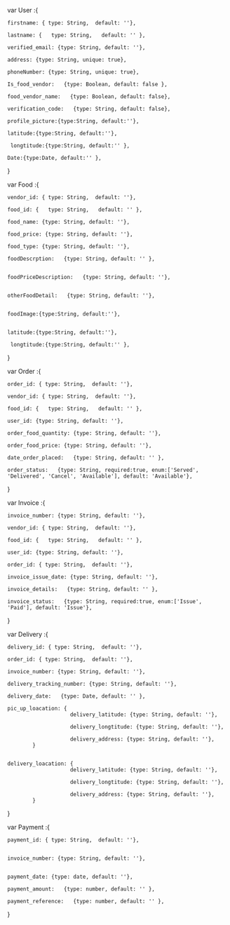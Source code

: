 
var User :{
	
	firstname: { type: String,  default: ''},
	
    lastname: {   type: String,   default: '' },
	
	verified_email: {type: String, default: ''},
	
	address: {type: String, unique: true},
	
	phoneNumber: {type: String, unique: true},
	
    Is_food_vendor:   {type: Boolean, default: false },
	
    food_vendor_name:   {type: Boolean, default: false},
	
	verification_code:   {type: String, default: false},
	
	profile_picture:{type:String, default:''},
	
	latitude:{type:String, default:''},
	
     longtitude:{type:String, default:'' },
	
	Date:{type:Date, default:'' },
}

var Food :{
	
	vendor_id: { type: String,  default: ''},
	
    food_id: {   type: String,   default: '' },
	
	food_name: {type: String, default: ''},
	
	food_price: {type: String, default: ''},
	
	food_type: {type: String, default: ''},
	
    foodDescrption:   {type: String, default: '' },

	
    foodPriceDescription:   {type: String, default: ''},

	
	otherFoodDetail:   {type: String, default: ''},

	
	foodImage:{type:String, default:''},

	
	latitude:{type:String, default:''},
	
     longtitude:{type:String, default:'' },
	
}

var Order :{

    order_id: { type: String,  default: ''},
	
	vendor_id: { type: String,  default: ''},
	
    food_id: {   type: String,   default: '' },
	
	user_id: {type: String, default: ''},
	
	order_food_quantity: {type: String, default: ''},
	
	order_food_price: {type: String, default: ''},
	
    date_order_placed:   {type: String, default: '' },
	
    order_status:   {type: String, required:true, enum:['Served', 'Delivered', 'Cancel', 'Available'], default: 'Available'},
	
}

var Invoice :{

    invoice_number: {type: String, default: ''},
	
	vendor_id: { type: String,  default: ''},
	
    food_id: {   type: String,   default: '' },
	
	user_id: {type: String, default: ''},
	
	order_id: { type: String,  default: ''},
	
	invoice_issue_date: {type: String, default: ''},
	
    invoice_details:   {type: String, default: '' },
	
    invoice_status:   {type: String, required:true, enum:['Issue', 'Paid'], default: 'Issue'},
	
}

var Delivery :{

    delivery_id: { type: String,  default: ''},
	
	order_id: { type: String,  default: ''},
	
	invoice_number: {type: String, default: ''},
	
	delivery_tracking_number: {type: String, default: ''},
	
    delivery_date:   {type: Date, default: '' },
	
	pic_up_loacation: {
	                    delivery_latitude: {type: String, default: ''},
						
	                    delivery_longtitude: {type: String, default: ''},
						
						delivery_address: {type: String, default: ''},
			}

	
	delivery_loacation: {
	                    delivery_latitude: {type: String, default: ''},
						
	                    delivery_longtitude: {type: String, default: ''},
						
						delivery_address: {type: String, default: ''},
			}
}


var Payment :{
    
	payment_id: { type: String,  default: ''},
	
	
	invoice_number: {type: String, default: ''},
	
	
	payment_date: {type: date, default: ''},
	
    payment_amount:   {type: number, default: '' },
	
	payment_reference:   {type: number, default: '' },
	
	
}
